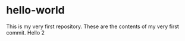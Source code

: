 # hello-world
This is my very first repository. 
These are the contents of my very first commit. 
Hello 2
